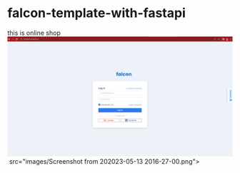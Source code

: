 # falcon-template-with-fastapi
this is online shop
<img src="Screenshot from 2023-05-13 15-26-52.png">
<img> src="images/Screenshot from 202023-05-13 2016-27-00.png">
